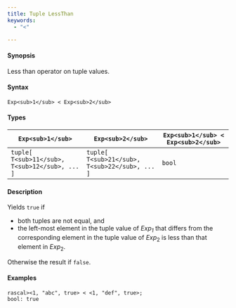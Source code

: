 ```yaml
---
title: Tuple LessThan
keywords:
  - "<"

---
```


#### Synopsis

Less than operator on tuple values.

#### Syntax

`Exp<sub>1</sub> < Exp<sub>2</sub>`

#### Types


| `Exp<sub>1</sub>`                      |  `Exp<sub>2</sub>`                      | `Exp<sub>1</sub> < Exp<sub>2</sub>`  |
| --- | --- | --- |
| `tuple[ T<sub>11</sub>, T<sub>12</sub>, ... ]` |  `tuple[ T<sub>21</sub>, T<sub>22</sub>, ... ]` | `bool`                |


#### Description

Yields `true` if 

*  both tuples are not equal, and
*  the left-most element in the tuple value of _Exp<sub>1</sub>_ that differs from the corresponding element in the tuple 
value of _Exp_<sub>2</sub> is less than that element in _Exp_<sub>2</sub>.


Otherwise the result if `false`.

#### Examples


```rascal-shell
rascal><1, "abc", true> < <1, "def", true>;
bool: true
```


